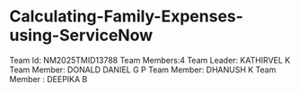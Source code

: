 # Calculating-Family-Expenses-using-ServiceNow
Team Id: NM2025TMID13788
Team Members:4
Team Leader: KATHIRVEL K
Team Member: DONALD DANIEL G P
Team Member:  DHANUSH K
Team  Member :  DEEPIKA B
